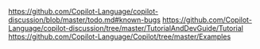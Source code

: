 https://github.com/Copilot-Language/copilot-discussion/blob/master/todo.md#known-bugs
https://github.com/Copilot-Language/copilot-discussion/tree/master/TutorialAndDevGuide/Tutorial
https://github.com/Copilot-Language/Copilot/tree/master/Examples
